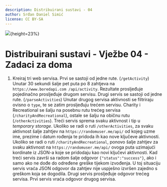 ```yaml
---
description: Distribuirani sustavi - 04
author: Srđan Daniel Simić
license: CC BY-SA
---
```


![](fipu.png){height=23%}

# Distribuirani sustavi - Vježbe 04 - Zadaci za doma

1. Kreiraj tri web servisa.
Prvi se sastoji od jedne rute. (`/getActivity`)
Unutar 30 sekundi šalje pet puta po 8 zahtjeva na 
`https://www.boredapi.com
/api/activity`.
Rezultate prosljeđuje pojedinačno prosljeđuje drugom servisu.
Drugi servis se sastoji od jedne rute. (`/parseActivities`)
Unutar drugog servisa aktivnosti se filtriraju ovisno o `type`,
te se zatim prosljeđuju trećem servisu.
Charity i Recreational se šalju na posebnu rutu trećeg servisa 
(`/charityAndRecreational`), ostale se šalju na običnu rutu 
(`/otherActivities`).
Treći servis sprema svaku aktivnost i tip u *temporary storage*.
Ukoliko se radi o ruti `/otherActivities`, za svaku aktivnost 
šalje zahtjev na `https://randomuser.me/api/` od kojeg uzme 
ime, prezime i datum rođenja te pridoda ih kao nove ključeve
aktivnosti.
Ukoliko se radi o ruti `/charityAndRecreational`, ponovo šalje
zahtjev za svaku aktivnost na `https://randomuser.me/api/` 
ovoga puta uzimajući kordinate iz JSON-a koje se pridodaju kao 
novi ključevi aktivnosti.
Kad treći servis završi sa radom šalje odgovor `{"status":"success"}`,
ako i samo ako ne dođe do određene greške tijekom izvođenja.
U toj situaciju servis vraća JSON odgovor da zahtjev nije uspješno 
izvršen zajedno s greškom koja se dogodila.
Drugi servis prosljeđuje odgovor trećeg servisa.
Prvi servis vraća odgovor drugog servisa.
